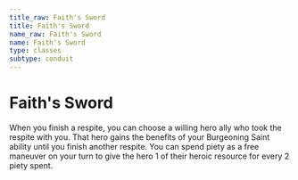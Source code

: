 ```yaml
---
title_raw: Faith's Sword
title: Faith's Sword
name_raw: Faith's Sword
name: Faith's Sword
type: classes
subtype: conduit
---
```


# Faith's Sword

When you finish a respite, you can choose a willing hero ally who took the respite with you. That hero gains the benefits of your Burgeoning Saint ability until you finish another respite. You can spend piety as a free maneuver on your turn to give the hero 1 of their heroic resource for every 2 piety spent.
